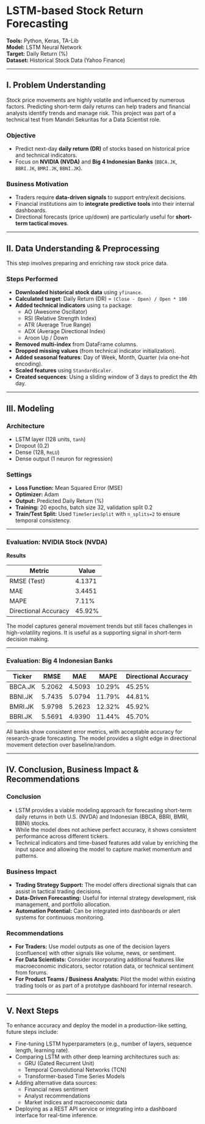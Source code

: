 # LSTM-based Stock Return Forecasting

**Tools:** Python, Keras, TA-Lib  
**Model:** LSTM Neural Network  
**Target:** Daily Return (%)  
**Dataset:** Historical Stock Data (Yahoo Finance)

---

## I. Problem Understanding

Stock price movements are highly volatile and influenced by numerous factors. Predicting short-term daily returns can help traders and financial analysts identify trends and manage risk. This project was part of a technical test from Mandiri Sekuritas for a Data Scientist role.

### Objective
- Predict next-day **daily return (DR)** of stocks based on historical price and technical indicators.
- Focus on **NVIDIA (NVDA)** and **Big 4 Indonesian Banks** (`BBCA.JK`, `BBRI.JK`, `BMRI.JK`, `BBNI.JK`).

### Business Motivation
- Traders require **data-driven signals** to support entry/exit decisions.
- Financial institutions aim to **integrate predictive tools** into their internal dashboards.
- Directional forecasts (price up/down) are particularly useful for **short-term tactical moves**.

---

## II. Data Understanding & Preprocessing

This step involves preparing and enriching raw stock price data.

### Steps Performed
- **Downloaded historical stock data** using `yfinance`.
- **Calculated target**: Daily Return (DR) = `(Close - Open) / Open * 100`
- **Added technical indicators** using `ta` package:
  - AO (Awesome Oscillator)
  - RSI (Relative Strength Index)
  - ATR (Average True Range)
  - ADX (Average Directional Index)
  - Aroon Up / Down
- **Removed multi-index** from DataFrame columns.
- **Dropped missing values** (from technical indicator initialization).
- **Added seasonal features**: Day of Week, Month, Quarter (via one-hot encoding).
- **Scaled features** using `StandardScaler`.
- **Created sequences**: Using a sliding window of 3 days to predict the 4th day.

---

## III. Modeling

### Architecture
- LSTM layer (128 units, `tanh`)
- Dropout (0.2)
- Dense (128, `ReLU`)
- Dense output (1 neuron for regression)

### Settings
- **Loss Function:** Mean Squared Error (MSE)
- **Optimizer:** Adam
- **Output:** Predicted Daily Return (%)
- **Training:** 20 epochs, batch size 32, validation split 0.2
- **Train/Test Split:** Used `TimeSeriesSplit` with `n_splits=2` to ensure temporal consistency.

---

### Evaluation: NVIDIA Stock (NVDA)

**Results**

| Metric               | Value   |
|----------------------|---------|
| RMSE (Test)          | 4.1371  |
| MAE                  | 3.4451  |
| MAPE                 | 7.11%   |
| Directional Accuracy | 45.92%  |

The model captures general movement trends but still faces challenges in high-volatility regions. It is useful as a supporting signal in short-term decision making.

---

### Evaluation: Big 4 Indonesian Banks

| Ticker   | RMSE   | MAE   | MAPE   | Directional Accuracy |
|----------|--------|--------|--------|------------------------|
| BBCA.JK  | 5.2062 | 4.5093 | 10.29% | 45.25%                 |
| BBNI.JK  | 5.7435 | 5.0794 | 11.79% | 44.81%                 |
| BMRI.JK  | 5.9798 | 5.2623 | 12.32% | 45.92%                 |
| BBRI.JK  | 5.5691 | 4.9390 | 11.44% | 45.70%                 |

All banks show consistent error metrics, with acceptable accuracy for research-grade forecasting. The model provides a slight edge in directional movement detection over baseline/random.

---

## IV. Conclusion, Business Impact & Recommendations

### Conclusion
- LSTM provides a viable modeling approach for forecasting short-term daily returns in both U.S. (NVDA) and Indonesian (BBCA, BBRI, BMRI, BBNI) stocks.
- While the model does not achieve perfect accuracy, it shows consistent performance across different tickers.
- Technical indicators and time-based features add value by enriching the input space and allowing the model to capture market momentum and patterns.

### Business Impact
- **Trading Strategy Support:** The model offers directional signals that can assist in tactical trading decisions.
- **Data-Driven Forecasting:** Useful for internal strategy development, risk management, and portfolio allocation.
- **Automation Potential:** Can be integrated into dashboards or alert systems for continuous monitoring.

### Recommendations
- **For Traders:** Use model outputs as one of the decision layers (confluence) with other signals like volume, news, or sentiment.
- **For Data Scientists:** Consider incorporating additional features like macroeconomic indicators, sector rotation data, or technical sentiment from forums.
- **For Product Teams / Business Analysts:** Pilot the model within existing trading tools or as part of a prototype dashboard for internal research.

---

## V. Next Steps

To enhance accuracy and deploy the model in a production-like setting, future steps include:

- Fine-tuning LSTM hyperparameters (e.g., number of layers, sequence length, learning rate).
- Comparing LSTM with other deep learning architectures such as:
  - GRU (Gated Recurrent Unit)
  - Temporal Convolutional Networks (TCN)
  - Transformer-based Time Series Models
- Adding alternative data sources:
  - Financial news sentiment
  - Analyst recommendations
  - Market indices and macroeconomic data
- Deploying as a REST API service or integrating into a dashboard interface for real-time inference.
